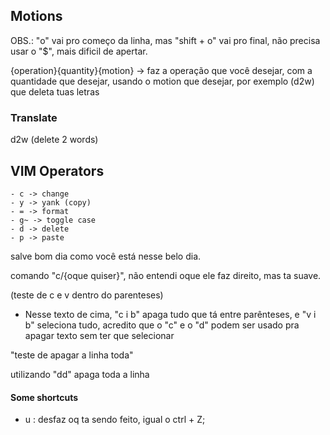 ## Motions

OBS.: "o" vai pro começo da linha, mas "shift + o" vai pro final, não precisa usar o "$", mais dificil de apertar.

{operation}{quantity}{motion} -> faz a operação que você desejar, com a quantidade que desejar, usando o motion que desejar, por exemplo (d2w) que deleta tuas letras

### Translate

d2w (delete 2 words)

## VIM Operators
 
    - c -> change
    - y -> yank (copy)
    - = -> format
    - g~ -> toggle case 
    - d -> delete
    - p -> paste

salve bom dia como você está nesse belo dia.

comando "c/{oque quiser}", não entendi oque ele faz direito, mas ta suave. 

(teste de c e v dentro do parenteses)

- Nesse texto de cima, "c i b" apaga tudo que tá entre parênteses, e "v i b" seleciona tudo, acredito que o "c" e o "d" podem ser usado pra apagar texto sem ter que selecionar

"teste de apagar a linha toda"

utilizando "dd" apaga toda a linha

#### Some shortcuts

  - u : desfaz oq ta sendo feito, igual o ctrl + Z;
